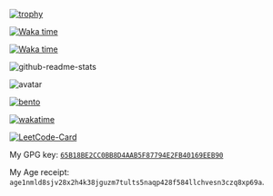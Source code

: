 [![trophy](https://github-profile-trophy.vercel.app/?username=talentestors&no-frame=true&theme=dracula&rank=-?&column=-1)](https://github.com/ryo-ma/github-profile-trophy)

[![Waka time](http://github-readme-status.stazxr.top/api/wakatime?username=talentestors&hide=Other)](https://wakatime.com/@018b66e8-e234-4be9-9887-627312a2cd1e)

[![Waka time](https://github-readme-status.stazxr.top/api/wakatime?username=talentestors&layout=compact&hide=Other)](https://wakatime.com/@018b66e8-e234-4be9-9887-627312a2cd1e)

![github-readme-stats](https://github-readme-status.stazxr.top/api/top-langs/?username=talentestors&show_icons=true&include_all_commits=true&theme=radical)

![avatar](https://assets.leetcode.cn/aliyun-lc-upload/users/talentestors/avatar_1672724122.png)

[![bento](https://api.bento.me/v1/og/talentestors)](https://bento.me/talentestors)

[![wakatime](https://wakatime.com/badge/user/018b66e8-e234-4be9-9887-627312a2cd1e.svg)](https://wakatime.com/@018b66e8-e234-4be9-9887-627312a2cd1e)

[![LeetCode-Card](https://leetcard.jacoblin.cool/talentestors?theme=unicorn&font=Poly&ext=heatmap&site=cn)](https://leetcode.cn/u/talentestors/)

My GPG key: [`65B18BE2CC0BB8D4AAB5F87794E2FB40169EEB90`](https://keys.openpgp.org/vks/v1/by-fingerprint/65B18BE2CC0BB8D4AAB5F87794E2FB40169EEB90)

My Age receipt: `age1nmld8sjv28x2h4k38jguzm7tults5naqp428f584llchvesn3czq8xp69a`.
